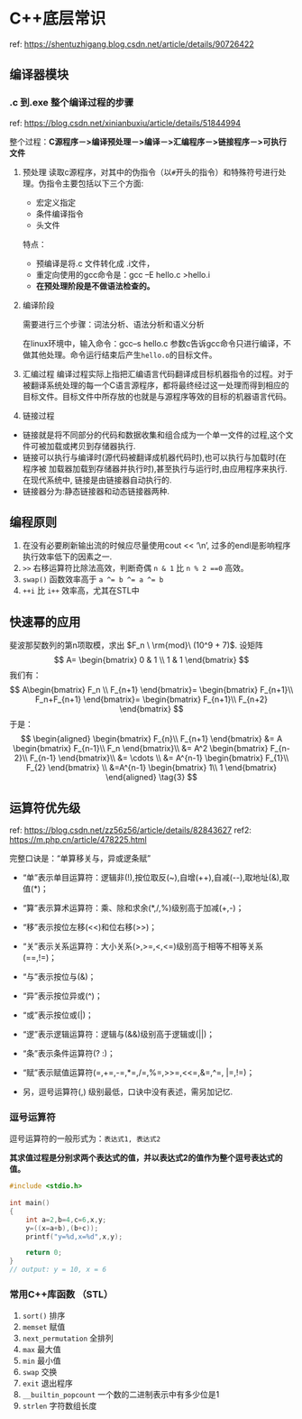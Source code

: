 # C++底层常识

ref: <https://shentuzhigang.blog.csdn.net/article/details/90726422>

## 编译器模块

### .c 到.exe 整个编译过程的步骤

ref: <https://blog.csdn.net/xinianbuxiu/article/details/51844994>

整个过程：**C源程序－>编译预处理－>编译－>汇编程序－>链接程序－>可执行文件**

1. 预处理  读取c源程序，对其中的伪指令（以`#`开头的指令）和特殊符号进行处理。伪指令主要包括以下三个方面:

    + 宏定义指定
    + 条件编译指令
    + 头文件

    特点：

    + 预编译是将.c 文件转化成 .i文件，　　
    + 重定向使用的gcc命令是：gcc –E hello.c >hello.i
    + **在预处理阶段是不做语法检查的。**

2. 编译阶段

    需要进行三个步骤：词法分析、语法分析和语义分析

    在linux环境中，输入命令：gcc–s  hello.c  参数c告诉gcc命令只进行编译，不做其他处理。命令运行结束后产生`hello.o`的目标文件。

3. 汇编过程
    编译过程实际上指把汇编语言代码翻译成目标机器指令的过程。对于被翻译系统处理的每一个C语言源程序，都将最终经过这一处理而得到相应的目标文件。目标文件中所存放的也就是与源程序等效的目标的机器语言代码。

4. 链接过程

+ 链接就是将不同部分的代码和数据收集和组合成为一个单一文件的过程,这个文件可被加载或拷贝到存储器执行.
+ 链接可以执行与编译时(源代码被翻译成机器代码时),也可以执行与加载时(在程序被   加载器加载到存储器并执行时),甚至执行与运行时,由应用程序来执行.在现代系统中,    链接是由链接器自动执行的.
+ 链接器分为:静态链接器和动态链接器两种.

## 编程原则

1. 在没有必要刷新输出流的时候应尽量使用cout << ‘\n’, 过多的endl是影响程序执行效率低下的因素之一.
2. `>>` 右移运算符比除法高效，判断奇偶 `n & 1` 比 `n % 2 ==0` 高效。
3. `swap()` 函数效率高于 `a ^= b ^= a ^= b`
4. `++i` 比 `i++` 效率高，尤其在STL中

## 快速幂的应用

斐波那契数列的第n项取模，求出 $F_n \ \rm{mod}\  (10^9 + 7)$.
设矩阵
$$
A=
\begin{bmatrix}
0 & 1 \\
1 & 1
\end{bmatrix}
$$
我们有：
$$
A\begin{bmatrix}
F_n \\
F_{n+1}
\end{bmatrix}=
\begin{bmatrix}
F_{n+1}\\
F_n+F_{n+1}
\end{bmatrix}=
\begin{bmatrix}
F_{n+1}\\
F_{n+2}
\end{bmatrix}
$$
于是：
$$
\begin{aligned}
\begin{bmatrix}
F_{n}\\
F_{n+1}
\end{bmatrix} &= A
\begin{bmatrix}
F_{n-1}\\
F_n
\end{bmatrix}\\
&= A^2
\begin{bmatrix}
F_{n-2}\\
F_{n-1}
\end{bmatrix}\\
&= \cdots \\
&= A^{n-1}
\begin{bmatrix}
F_{1}\\
F_{2}
\end{bmatrix} \\
&=A^{n-1}
\begin{bmatrix}
1\\
1
\end{bmatrix}
\end{aligned} \tag{3}
$$

## 运算符优先级

ref: <https://blog.csdn.net/zz56z56/article/details/82843627>
ref2: <https://m.php.cn/article/478225.html>

完整口诀是：“单算移关与，异或逻条赋”

+ “单”表示单目运算符：逻辑非(!),按位取反(~),自增(++),自减(--),取地址(&),取值(*)；

+ “算”表示算术运算符：乘、除和求余(*,/,%)级别高于加减(+,-)；

+ “移”表示按位左移(<<)和位右移(>>)；

+ “关”表示关系运算符：大小关系(>,>=,<,<=)级别高于相等不相等关系(==,!=)；

+ “与”表示按位与(&)；

+ “异”表示按位异或(^)；

+ “或”表示按位或(|)；

+ “逻”表示逻辑运算符：逻辑与(&&)级别高于逻辑或(||)；

+ “条”表示条件运算符(? :)；

+ “赋”表示赋值运算符(=,+=,-=,*=,/=,%=,>>=,<<=,&=,^=, |=,!=)；

+ 另，逗号运算符(,) 级别最低，口诀中没有表述，需另加记忆.

### 逗号运算符

逗号运算符的一般形式为：`表达式1, 表达式2`

**其求值过程是分别求两个表达式的值，并以表达式2的值作为整个逗号表达式的值。**

```c++
#include <stdio.h>
 
int main()
{
    int a=2,b=4,c=6,x,y;
    y=((x=a+b),(b+c));
    printf("y=%d,x=%d",x,y); 

    return 0;
}    
// output: y = 10, x = 6 
```

### 常用C++库函数 （STL）

1. `sort()` 排序
2. `memset` 赋值
3. `next_permutation` 全排列
4. `max` 最大值
5. `min` 最小值
6. `swap` 交换
7. `exit` 退出程序
8. `__builtin_popcount` 一个数的二进制表示中有多少位是1
9. `strlen` 字符数组长度

